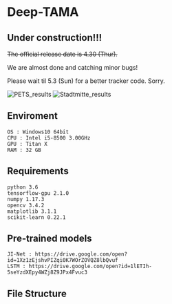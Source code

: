 # Deep-TAMA
## Under construction!!!
~~The official release date is 4.30 (Thur).~~

We are almost done and catching minor bugs!

Please wait til 5.3 (Sun) for a better tracker code. Sorry.

![PETS_results](https://https://github.com/yyc9268/Deep-TAMA/tree/master/images/PETS_results.gif)
![Stadtmitte_results](https://https://github.com/yyc9268/Deep-TAMA/tree/master/images/Stadtmitte_results.gif)

## Enviroment
    OS : Windows10 64bit
    CPU : Intel i5-8500 3.00GHz
    GPU : Titan X
    RAM : 32 GB

## Requirements
    python 3.6
    tensorflow-gpu 2.1.0
    numpy 1.17.3
    opencv 3.4.2
    matplotlib 3.1.1
    scikit-learn 0.22.1 

## Pre-trained models
    JI-Net : https://drive.google.com/open?id=1Xz1zEjshvPIZqi0K7WOrZOVQZ8lbQvuf
    LSTM : https://drive.google.com/open?id=1lETIh-5seYzdXEpy4WZj8Z9JPx4Fvuc3

## File Structure
